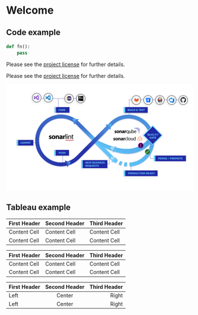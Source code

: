 # Welcome

## Code example

```python
def fn():
    pass
```

Please see the [project license](syntaxe01.md) for further details.


Please see the [project license](syntaxe01.md#commands) for further details.



![Screenshot](img/sonar-workflow.jpg)


## Tableau example

First Header | Second Header | Third Header
------------ | ------------- | ------------
Content Cell | Content Cell  | Content Cell
Content Cell | Content Cell  | Content Cell


| First Header | Second Header | Third Header |
| ------------ | ------------- | ------------ |
| Content Cell | Content Cell  | Content Cell |
| Content Cell | Content Cell  | Content Cell |


First Header | Second Header | Third Header
:----------- |:-------------:| -----------:
Left         | Center        | Right
Left         | Center        | Right